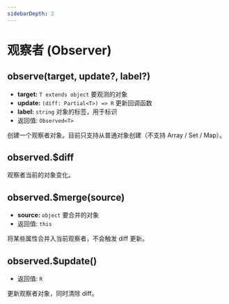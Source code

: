 ```yaml
---
sidebarDepth: 2
---
```


# 观察者 (Observer)

## observe(target, update?, label?)

- **target:** `T extends object` 要观测的对象
- **update:** `(diff: Partial<T>) => R` 更新回调函数
- **label:** `string` 对象的标签，用于标识
- 返回值: `Observed<T>`

创建一个观察者对象。目前只支持从普通对象创建（不支持 Array / Set / Map）。

## observed.$diff

观察者当前的对象变化。

## observed.$merge(source)

- **source:** `object` 要合并的对象
- 返回值: `this`

将某些属性合并入当前观察者，不会触发 diff 更新。

## observed.$update()

- 返回值: `R`

更新观察者对象，同时清除 diff。
